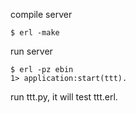 compile server

```
$ erl -make
```

run server

```
$ erl -pz ebin
1> application:start(ttt).
```

run ttt.py, it will test ttt.erl.

